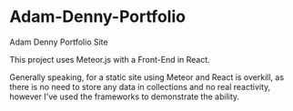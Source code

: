 # Adam-Denny-Portfolio
Adam Denny Portfolio Site

This project uses Meteor.js with a Front-End in React. 

Generally speaking, for a static site using Meteor and React is overkill, as there is no need to store any data in collections and no real reactivity, however I've used the frameworks to demonstrate the ability.
